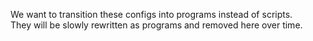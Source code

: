 We want to transition these configs into programs instead of scripts.  
They will be slowly rewritten as programs and removed here over time.  
